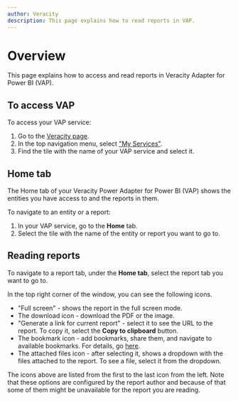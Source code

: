 ```yaml
---
author: Veracity
description: This page explains how to read reports in VAP.
---
```


# Overview

This page explains how to access and read reports in Veracity Adapter for Power BI (VAP).

## To access VAP

To access your VAP service:
1. Go to the [Veracity page](https://www.veracity.com/).
2. In the top navigation menu, select ["My Services"](https://services.veracity.com/).
3. Find the tile with the name of your VAP service and select it.

## Home tab

The Home tab of your Veracity Power Adapter for Power BI (VAP) shows the entities you have access to and the reports in them. 

To navigate to an entity or a report:
1. In your VAP service, go to the **Home** tab.
2. Select the tile with the name of the entity or report you want to go to.

## Reading reports

To navigate to a report tab, under the **Home tab**, select the report tab you want to go to.

In the top right corner of the window, you can see the following icons.
* "Full screen" - shows the report in the full screen mode.
* The download icon - download the PDF or the image.
* "Generate a link for current report" - select it to see the URL to the report. To copy it, select the **Copy to clipboard** button.
* The bookmark icon - add bookmarks, share them, and navigate to available bookmarks. For details, go [here](bookmarks.md).
* The attached files icon - after selecting it, shows a dropdown with the files attached to the report. To see a file, select it from the dropdown.

The icons above are listed from the first to the last icon from the left. Note that these options are configured by the report author and because of that some of them might be unavailable for the report you are reading.
